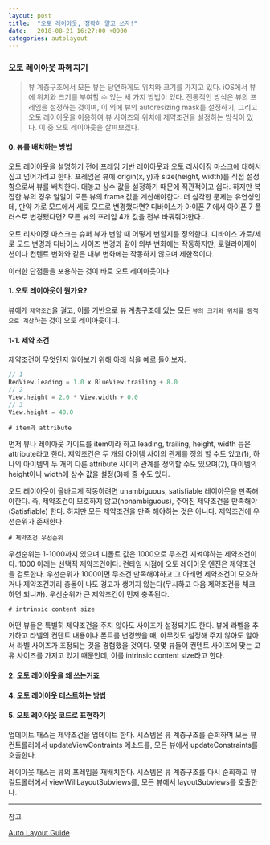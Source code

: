 ```yaml
---
layout: post
title:  "오토 레이아웃, 정확히 알고 쓰자!"
date:   2018-08-21 16:27:00 +0900
categories: autolayout
---
```


### 오토 레이아웃 파헤치기

> 뷰 계층구조에서 모든 뷰는 당연하게도 위치와 크기를 가지고 있다. iOS에서 뷰에 위치와 크기를 부여할 수 있는 세 가지 방법이 있다. 전통적인 방식은 뷰의 프레임을 설정하는 것이며, 이 외에 뷰의 autoresizing mask를 설정하기, 그리고 오토 레이아웃을 이용하여 뷰 사이즈와 위치에 제약조건을 설정하는 방식이 있다. 이 중 오토 레이아웃을 살펴보겠다.

#### 0. 뷰를 배치하는 방법

오토 레이아웃을 설명하기 전에 프레임 기반 레이아웃과 오토 리사이징 마스크에 대해서 짚고 넘어가려고 한다. 프레임은 뷰에 origin(x, y)과 size(height, width)를 직접 설정함으로써 뷰를 배치한다. 대놓고 상수 값을 설정하기 때문에 직관적이고 쉽다. 하지만 복잡한 뷰의 경우 일일이 모든 뷰의 frame 값을 계산해야한다. 더 심각한 문제는 유연성인데, 만약 가로 모드에서 세로 모드로 변경했다면? 디바이스가 아이폰 7 에서 아이폰 7 플러스로 변경됐다면? 모든 뷰의 프레임 4개 값을 전부 바꿔줘야한다..

오토 리사이징 마스크는 슈퍼 뷰가 변할 때 어떻게 변할지를 정의한다. 디바이스 가로/세로 모드 변경과 디바이스 사이즈 변경과 같이 외부 변화에는 작동하지만, 로컬라이제이션이나 컨텐트 변화와 같은 내부 변화에는 작동하지 않으며 제한적이다.

이러한 단점들을 포용하는 것이 바로 오토 레이아웃이다.

#### 1. 오토 레이아웃이 뭔가요?

뷰에게 ```제약조건```을 걸고, 이를 기반으로 뷰 계층구조에 있는 모든 ```뷰의 크기와 위치를 동적으로 계산```하는 것이 오토 레이아웃이다. 

#### 1-1. 제약 조건

제약조건이 무엇인지 알아보기 위해 아래 식을 예로 들어보자.

```swift
// 1
RedView.leading = 1.0 x BlueView.trailing + 8.0
// 2
View.height = 2.0 * View.width + 0.0
// 3
View.height = 40.0
```

```# item과 attribute```

먼저 뷰나 레이아웃 가이드를 item이라 하고 leading, trailing, height, width 등은 attribute라고 한다. 제약조건은 두 개의 아이템 사이의 관계를 정의 할 수도 있고(1), 하나의 아이템의 두 개의 다른 attribute 사이의 관계를 정의할 수도 있으며(2), 아이템의 height이나 width에 상수 값을 설정(3)해 줄 수도 있다.

오토 레이아웃이 올바르게 작동하려면 unambiguous, satisfiable 레이아웃을 만족해야한다. 즉, 제약조건이 모호하지 않고(nonambiguous), 주어진 제약조건을 만족해야(Satisfiable) 한다. 하지만 모든 제약조건을 만족 해야하는 것은 아니다. 제약조건에 우선순위가 존재한다.

```# 제약조건 우선순위```

우선순위는 1-1000까지 있으며 디폴트 값은 1000으로 무조건 지켜야하는 제약조건이다. 1000 아래는 선택적 제약조건이다. 런타임 시점에 오토 레이아웃 엔진은 제약조건을 검토한다. 우선순위가 1000이면 무조건 만족해야하고 그 아래면 제약조건이 모호하거나 제약조건끼리 충돌이 나도 경고가 생기지 않는다(무시하고 다음 제약조건을 체크하면 되니까). 우선순위가 큰 제약조건이 먼저 충족된다.

```# intrinsic content size```

어떤 뷰들은 특별히 제약조건을 주지 않아도 사이즈가 설정되기도 한다. 뷰에 라벨을 추가하고 라벨의 컨텐트 내용이나 폰트를 변경했을 때, 아무것도 설정해 주지 않아도 알아서 라벨 사이즈가 조정되는 것을 경험했을 것이다. 몇몇 뷰들이 컨텐트 사이즈에 맞는 고유 사이즈를 가지고 있기 때문인데, 이를 intrinsic content size라고 한다.

#### 2. 오토 레이아웃을 왜 쓰는거죠



#### 4. 오토 레이아웃 테스트하는 방법 

#### 5. 오토 레이아웃 코드로 표현하기

업데이트 패스는 제약조건을 업데이트 한다. 시스템은 뷰 계층구조를 순회하며 모든 뷰 컨트롤러에서 updateViewContraints 메소드를, 모든 뷰에서 updateConstraints를 호출한다. 

레이아웃 패스는 뷰의 프레임을 재배치한다. 시스템은 뷰 계층구조를 다시 순회하고 뷰 컬트롤러에서 viewWillLayoutSubviews를, 모든 뷰에서 layoutSubviews를 호출한다. 



----

참고

[Auto Layout Guide](https://developer.apple.com/library/archive/documentation/UserExperience/Conceptual/AutolayoutPG/index.html#//apple_ref/doc/uid/TP40010853-CH7-SW1)



